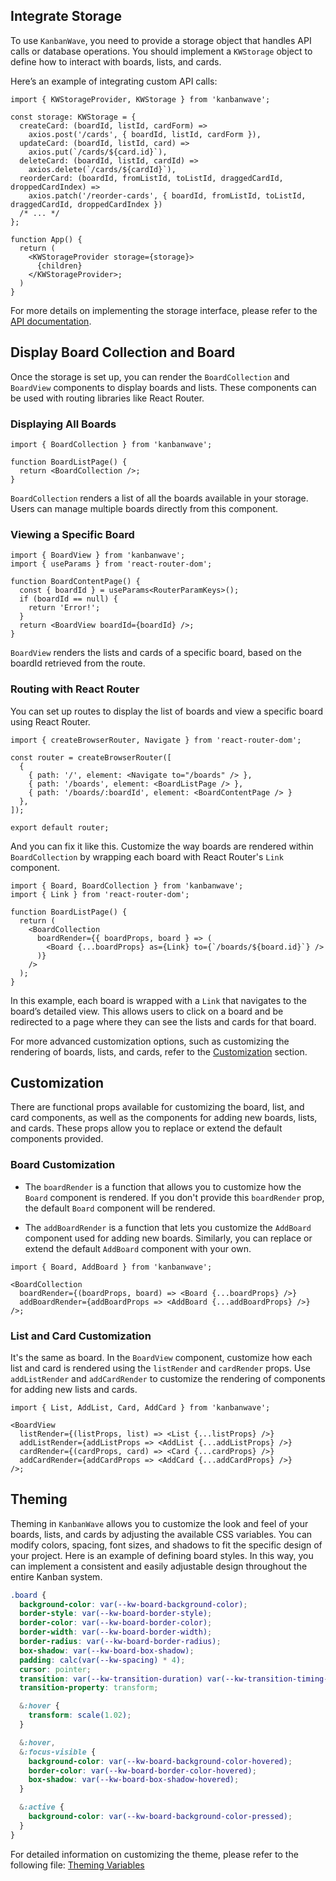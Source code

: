 ## Integrate Storage

To use `KanbanWave`, you need to provide a storage object that handles API calls or database operations. You should implement a `KWStorage` object to define how to interact with boards, lists, and cards.

Here’s an example of integrating custom API calls:

```tsx
import { KWStorageProvider, KWStorage } from 'kanbanwave';

const storage: KWStorage = {
  createCard: (boardId, listId, cardForm) =>
    axios.post('/cards', { boardId, listId, cardForm }),
  updateCard: (boardId, listId, card) =>
    axios.put(`/cards/${card.id}`),
  deleteCard: (boardId, listId, cardId) =>
    axios.delete(`/cards/${cardId}`),
  reorderCard: (boardId, fromListId, toListId, draggedCardId, droppedCardIndex) =>
    axios.patch('/reorder-cards', { boardId, fromListId, toListId, draggedCardId, droppedCardIndex })
  /* ... */
};

function App() {
  return (
    <KWStorageProvider storage={storage}>
      {children}
    </KWStorageProvider>;
  )
}
```

For more details on implementing the storage interface, please refer to the [API documentation](./api.md).

## <a id="display-board"></a> Display Board Collection and Board

Once the storage is set up, you can render the `BoardCollection` and `BoardView` components to display boards and lists. These components can be used with routing libraries like React Router.

### Displaying All Boards

```tsx
import { BoardCollection } from 'kanbanwave';

function BoardListPage() {
  return <BoardCollection />;
}
```

`BoardCollection` renders a list of all the boards available in your storage. Users can manage multiple boards directly from this component.

### Viewing a Specific Board

```tsx
import { BoardView } from 'kanbanwave';
import { useParams } from 'react-router-dom';

function BoardContentPage() {
  const { boardId } = useParams<RouterParamKeys>();
  if (boardId == null) {
    return 'Error!';
  }
  return <BoardView boardId={boardId} />;
}
```

`BoardView` renders the lists and cards of a specific board, based on the boardId retrieved from the route.

### Routing with React Router

You can set up routes to display the list of boards and view a specific board using React Router.

```tsx
import { createBrowserRouter, Navigate } from 'react-router-dom';

const router = createBrowserRouter([
  {
    { path: '/', element: <Navigate to="/boards" /> },
    { path: '/boards', element: <BoardListPage /> },
    { path: '/boards/:boardId', element: <BoardContentPage /> }
  },
]);

export default router;
```

And you can fix it like this. Customize the way boards are rendered within `BoardCollection` by wrapping each board with React Router's `Link` component.

```tsx
import { Board, BoardCollection } from 'kanbanwave';
import { Link } from 'react-router-dom';

function BoardListPage() {
  return (
    <BoardCollection
      boardRender={{ boardProps, board } => (
        <Board {...boardProps} as={Link} to={`/boards/${board.id}`} />
      )}
    />
  );
}
```

In this example, each board is wrapped with a `Link` that navigates to the board’s detailed view. This allows users to click on a board and be redirected to a page where they can see the lists and cards for that board.

For more advanced customization options, such as customizing the rendering of boards, lists, and cards, refer to the [Customization](./usage.md#customization) section.

## Customization

There are functional props available for customizing the board, list, and card components, as well as the components for adding new boards, lists, and cards. These props allow you to replace or extend the default components provided.

### Board Customization

- The `boardRender` is a function that allows you to customize how the `Board` component is rendered. If you don't provide this `boardRender` prop, the default `Board` component will be rendered.

- The `addBoardRender` is a function that lets you customize the `AddBoard` component used for adding new boards. Similarly, you can replace or extend the default `AddBoard` component with your own.

```tsx
import { Board, AddBoard } from 'kanbanwave';

<BoardCollection
  boardRender={(boardProps, board) => <Board {...boardProps} />}
  addBoardRender={addBoardProps => <AddBoard {...addBoardProps} />}
/>;
```

### List and Card Customization

It's the same as board. In the `BoardView` component, customize how each list and card is rendered using the `listRender` and `cardRender` props. Use `addListRender` and `addCardRender` to customize the rendering of components for adding new lists and cards.

```tsx
import { List, AddList, Card, AddCard } from 'kanbanwave';

<BoardView
  listRender={(listProps, list) => <List {...listProps} />}
  addListRender={addListProps => <AddList {...addListProps} />}
  cardRender={(cardProps, card) => <Card {...cardProps} />}
  addCardRender={addCardProps => <AddCard {...addCardProps} />}
/>;
```

## Theming

Theming in `KanbanWave` allows you to customize the look and feel of your boards, lists, and cards by adjusting the available CSS variables. You can modify colors, spacing, font sizes, and shadows to fit the specific design of your project. Here is an example of defining board styles. In this way, you can implement a consistent and easily adjustable design throughout the entire Kanban system.

```css
.board {
  background-color: var(--kw-board-background-color);
  border-style: var(--kw-board-border-style);
  border-color: var(--kw-board-border-color);
  border-width: var(--kw-board-border-width);
  border-radius: var(--kw-board-border-radius);
  box-shadow: var(--kw-board-box-shadow);
  padding: calc(var(--kw-spacing) * 4);
  cursor: pointer;
  transition: var(--kw-transition-duration) var(--kw-transition-timing-function);
  transition-property: transform;

  &:hover {
    transform: scale(1.02);
  }

  &:hover,
  &:focus-visible {
    background-color: var(--kw-board-background-color-hovered);
    border-color: var(--kw-board-border-color-hovered);
    box-shadow: var(--kw-board-box-shadow-hovered);
  }

  &:active {
    background-color: var(--kw-board-background-color-pressed);
  }
}
```

For detailed information on customizing the theme, please refer to the following file: [Theming Variables](./api.md#theming)
